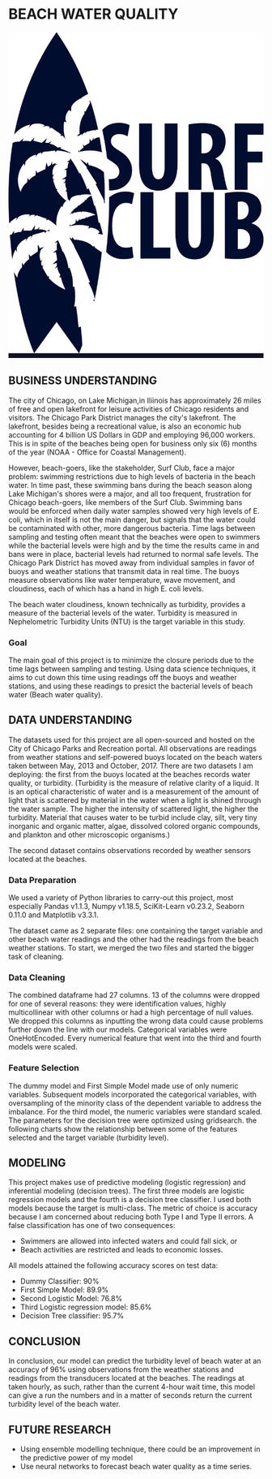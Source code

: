 # BEACH WATER QUALITY

![SurfClubLogo](img/SurfClubLogo.jpg)

## BUSINESS UNDERSTANDING
The city of Chicago, on Lake Michigan,in Iliinois has approximately 26 miles of free and open lakefront for leisure activities of Chicago residents and visitors. The Chicago Park District manages the city's lakefront.
The lakefront, besides being a recreational value, is also an economic hub accounting for 4 billion US Dollars in GDP and employing 96,000 workers. This is in spite of the beaches being open for business only six (6) months of the year (NOAA - Office for Coastal Management). 

However, beach-goers, like the stakeholder, Surf Club, face a major problem: swimming restrictions due to high levels of bacteria in the beach water. 
In time past, these swimming bans during the beach season along Lake Michigan's shores were a major, and all too frequent, frustration for Chicago beach-goers, like members of the Surf Club. Swimming bans would be enforced when daily water samples showed very high levels of E. coli, which in itself is not the main danger, but signals that the water could be contaminated with other, more dangerous bacteria. Time lags between sampling and testing often meant that the beaches were open to swimmers while the bacterial levels were high and by the time the results came in and bans were in place, bacterial levels had returned to normal safe levels. The Chicago Park District has moved away from individual samples in favor of buoys and weather stations that transmit data in real time. The buoys measure observations like water temperature, wave movement, and cloudiness, each of which has a hand in high E. coli levels.

The beach water cloudiness, known technically as turbidity, provides a measure of the bacterial levels of the water. Turbidity is measured in Nephelometric Turbidity Units (NTU) is the target variable in this study. 

### Goal
The main goal of this project is to minimize the closure periods due to the time lags between sampling and testing. Using data science techniques, it aims to cut down this time using readings off the buoys and weather stations, and using these readings to presict the bacterial levels of beach water (Beach water quality).

## DATA UNDERSTANDING
The datasets used for this project are all open-sourced and hosted on the City of Chicago Parks and Recreation portal. All observations are readings from weather stations and self-powered buoys located on the beach waters taken between May, 2013 and October, 2017. There are two datasets I am deploying: the first from the buoys located at the beaches records water quality, or turbidity. (Turbidity is the measure of relative clarity of a liquid. It is an optical characteristic of water and is a measurement of the amount of light that is scattered by material in the water when a light is shined through the water sample. The higher the intensity of scattered light, the higher the turbidity. Material that causes water to be turbid include clay, silt, very tiny inorganic and organic matter, algae, dissolved colored organic compounds, and plankton and other microscopic organisms.)

The second dataset contains observations recorded by weather sensors located at the beaches.

### Data Preparation
We used a variety of Python libraries to carry-out this project, most especially Pandas v1.1.3, Numpy v1.18.5, SciKit-Learn v0.23.2, Seaborn 0.11.0  and Matplotlib v3.3.1.

The dataset came as 2 separate files: one containing the target variable and other beach water readings and the other had the readings from the beach weather stations. To start, we merged the two files and started the bigger task of cleaning.

### Data Cleaning
The combined dataframe had 27 columns. 13 of the columns were dropped for one of several reasons: they were identification values, highly multicollinear with other columns or had a high percentage of null values.  We dropped this columns as inputting the wrong data could cause problems further down the line with our models. Categorical variables were OneHotEncoded. Every numerical feature that went into the third and fourth models were scaled.

### Feature Selection
The dummy model and First Simple Model made use of only numeric variables. Subsequent models incorporated the categorical variables, with oversampling of the minority class of the dependent variable to address the imbalance. For the third model, the numeric variables were standard scaled. The parameters for the decision tree were optimized using gridsearch.
the following charts show the relationship between some of the features selected and the target variable (turbidity level).





## MODELING
This project makes use of predictive modeling (logistic regression) and inferential modeling (decision trees). The first three models are logistic regression models and the fourth is a decision tree classifier.  I used both models because the target is multi-class. The metric of choice is accuracy because I am concerned about reducing both Type I and Type II errors. A false classification has one of two consequences:
- Swimmers are allowed into infected waters and could fall sick, or
- Beach activities are restricted and leads to economic losses.

All models attained the following accuracy scores on test data:
- Dummy Classifier:    90%
- First Simple Model:   89.9%
- Second Logistic Model:    76.8%
- Third Logistic regression model:    85.6%
- Decision Tree classifier:   95.7%

## CONCLUSION
In conclusion, our model can predict the turbidity level of beach water at an accuracy of 96% using observations from the weather stations and readings from the transducers located at the beaches. The readings at taken hourly, as such, rather than the current 4-hour wait time, this model can give a run the numbers and in a matter of seconds return the current turbidity level of the beach water.

## FUTURE RESEARCH
- Using ensemble modelling technique, there could be an improvement in the predictive power of my model
- Use neural networks to forecast beach water quality as a time series.
